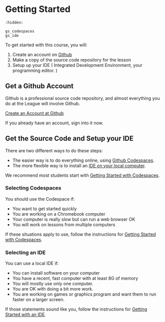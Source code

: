 # Getting Started

```{toctree}
:hidden:

gs_codespaces
gs_ide

```

To get started with this course, you will:

1. Create an account on [Github](https://github.com)
2. Make a copy of the source code repository for the lesson
3. Setup up your IDE ( Integrated Development Environment, your programming editor. ) 


## Get a Github Account

Github is a professional source code repository, and almost everything you do at the League will involve Github. 

[Create an Account at Github](https://github.com/signup)

If you already have an account, sign into it now. 

## Get the Source Code and Setup your IDE

There are two different ways to do these steps: 

* The easier way is to do everything online, using [Github Codespaces](./gs_codespaces.md).
* The more flexible way is to install an [IDE on your local computer](./gs_ide.md).

We recommend most students start with [Getting Started with Codespaces](./gs_codespaces.md). 


### Selecting Codespaces 

You should use the Codespace if:
* You want to get started quickly
* You are working on a Chromebook computer
* Your computer is really slow but can run a web browser OK
* You will work on lessons from multiple computers

If these situations apply to use, follow the instructions for [Getting Started with Codespaces](./gs_codespaces.md).

### Selecting an IDE 

You can use a local IDE if:
* You can install software on your computer
* You have a recent, fast computer with at least 8G of memory
* You will mostly use only one computer. 
* You are OK with doing a bit more work. 
* You are working on games or graphics program and want them to run faster on a larger screen. 

If those statements sound like you, follow the instructions for [Getting Started with an IDE](./gs_ide.md).

